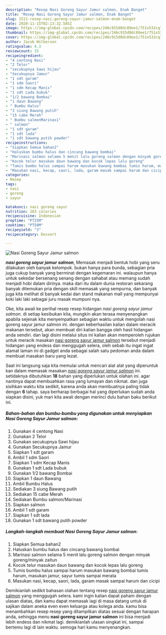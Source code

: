 ```yaml
---
description: "Resep Nasi Goreng Sayur Jamur salmon, Enak Banget"
title: "Resep Nasi Goreng Sayur Jamur salmon, Enak Banget"
slug: 1511-resep-nasi-goreng-sayur-jamur-salmon-enak-banget
date: 2020-11-15T02:13:32.585Z
image: https://img-global.cpcdn.com/recipes/246c915d0dc89ee1/751x532cq70/nasi-goreng-sayur-jamur-salmon-foto-resep-utama.jpg
thumbnail: https://img-global.cpcdn.com/recipes/246c915d0dc89ee1/751x532cq70/nasi-goreng-sayur-jamur-salmon-foto-resep-utama.jpg
cover: https://img-global.cpcdn.com/recipes/246c915d0dc89ee1/751x532cq70/nasi-goreng-sayur-jamur-salmon-foto-resep-utama.jpg
author: Jacob Wilkerson
ratingvalue: 4.3
reviewcount: 15
recipeingredient:
- "4 centong Nasi"
- "2 Telor"
- "secukupnya Sawi hijau"
- "Secukupnya Jamur"
- "1 sdt garam"
- "1 sdm Saori"
- "1 sdm Kecap Manis"
- "1 sdt Lada bubuk"
- "1/2 bawang Bombai"
- "1 daun Bawang"
- " Bumbu Halus"
- "3 siung Bawang putih"
- "15 cabe Merah"
- " Bumbu salmonMarinasi"
- " salmon"
- "1 sdt garam"
- "1 sdt lada"
- "1 sdt bawang putih powder"
recipeinstructions:
- "Siapkan Semua bahan2"
- "Haluskan bumbu halus dan cincang bawang bombai"
- "Marinasi salmon selama 5 menit lalu goreng salmon dengan minyak goreng/minyak zaitun"
- "Kocok telur masukan daun bawang dan kocok lepas lalu goreng"
- "Tumis bumbu halus sampai harum masukan bawang bombai tumis harum, masukan jamur, sayur tumis sampai merata"
- "Masukan nasi, kecap, saori, lada, garam masak sampai harum dan cicipi"
categories:
- Resep
tags:
- nasi
- goreng
- sayur

katakunci: nasi goreng sayur 
nutrition: 263 calories
recipecuisine: Indonesian
preptime: "PT25M"
cooktime: "PT50M"
recipeyield: "3"
recipecategory: Dessert

---
```



![Nasi Goreng Sayur Jamur salmon](https://img-global.cpcdn.com/recipes/246c915d0dc89ee1/751x532cq70/nasi-goreng-sayur-jamur-salmon-foto-resep-utama.jpg)

<b><i>nasi goreng sayur jamur salmon</i></b>, Memasak menjadi bentuk hobi yang seru dilakukan oleh banyak kelompok. bukan hanya para bunda, sebagian pria juga cukup banyak yang berminat dengan kegemaran ini. walaupun hanya untuk sekedar bersenang senang dengan sahabat atau memang sudah menjadi hobi dalam dirinya. maka dari itu dalam dunia restoran sekarang banyak ditemukan pria dengan skill memasak yang sempurna, dan banyak juga kita melihat di banyak kedai dan stand makanan mall yang mempunyai koki laki laki sebagai juru masak mumpuni nya.

Oke, kita awali ke perihal resep resep hidangan <i>nasi goreng sayur jamur salmon</i>. di setiap kesibukan kita, mungkin akan terasa menyenangkan apabila sejenak kita menyempatkan sebagian waktu untuk mengolah nasi goreng sayur jamur salmon ini. dengan keberhasilan kalian dalam meracik makanan tersebut, akan membuat diri kalian bangga oleh hasil hidangan anda sendiri. dan lagi disini melalui situs ini kalian akan memperoleh rujukan untuk meracik masakan <u>nasi goreng sayur jamur salmon</u> tersebut menjadi hidangan yang endess dan menggugah selera, oleh sebab itu ingat ingat alamat laman ini di gadget anda sebagai salah satu pedoman anda dalam membuat masakan baru yang lezat.




Saat ini langsung saja kita memulai untuk mencari alat alat yang diperuntuk kan dalam memasak masakan <u><i>nasi goreng sayur jamur salmon</i></u> ini. setidaknya dibutuhkan <b>18</b> bahan yang diperlukan untuk olahan ini. agar nantinya dapat membuahkan rasa yang lumayan dan nikmat. dan juga sisihkan waktu kita sedikit, karena anda akan membuatnya paling tidak dengan <b>6</b> tahap. saya berharap berbagai hal yang diperlukan sudah anda siapkan disini, yuk mari kita awali dengan merinci dulu bahan baku berikut ini.

<!--inarticleads1-->

##### Bahan-bahan dan bumbu-bumbu yang digunakan untuk menyiapkan Nasi Goreng Sayur Jamur salmon:

1. Gunakan 4 centong Nasi
1. Gunakan 2 Telor
1. Gunakan secukupnya Sawi hijau
1. Gunakan Secukupnya Jamur
1. Siapkan 1 sdt garam
1. Ambil 1 sdm Saori
1. Siapkan 1 sdm Kecap Manis
1. Gunakan 1 sdt Lada bubuk
1. Gunakan 1/2 bawang Bombai
1. Siapkan 1 daun Bawang
1. Ambil  Bumbu Halus
1. Sediakan 3 siung Bawang putih
1. Sediakan 15 cabe Merah
1. Sediakan  Bumbu salmon/Marinasi
1. Siapkan  salmon
1. Ambil 1 sdt garam
1. Siapkan 1 sdt lada
1. Gunakan 1 sdt bawang putih powder




<!--inarticleads2-->

##### Langkah-langkah membuat Nasi Goreng Sayur Jamur salmon:

1. Siapkan Semua bahan2
1. Haluskan bumbu halus dan cincang bawang bombai
1. Marinasi salmon selama 5 menit lalu goreng salmon dengan minyak goreng/minyak zaitun
1. Kocok telur masukan daun bawang dan kocok lepas lalu goreng
1. Tumis bumbu halus sampai harum masukan bawang bombai tumis harum, masukan jamur, sayur tumis sampai merata
1. Masukan nasi, kecap, saori, lada, garam masak sampai harum dan cicipi




Demikianlah sedikit bahasan olahan tentang resep <u>nasi goreng sayur jamur salmon</u> yang menggugah selera. kami ingin kalian dapat paham dengan ulasan diatas, dan kamu dapat memasak lagi di masa datang untuk di sajikan dalam aneka even even keluarga atau kolega anda. kamu bisa menambahkan resep resep yang ditampilkan diatas sesuai dengan harapan anda, sehingga menu <b>nasi goreng sayur jamur salmon</b> ini bisa menjadi lebih endess dan nikmat lagi. demikianlah ulasan singkat ini, sampai bertemu lagi di lain waktu. semoga hari kamu menyenangkan.
